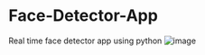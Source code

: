 # Face-Detector-App
Real time face detector app using python
![image](https://github.com/user-attachments/assets/17fc962b-cb5f-4dd6-9aca-9f02fadd41a1)
